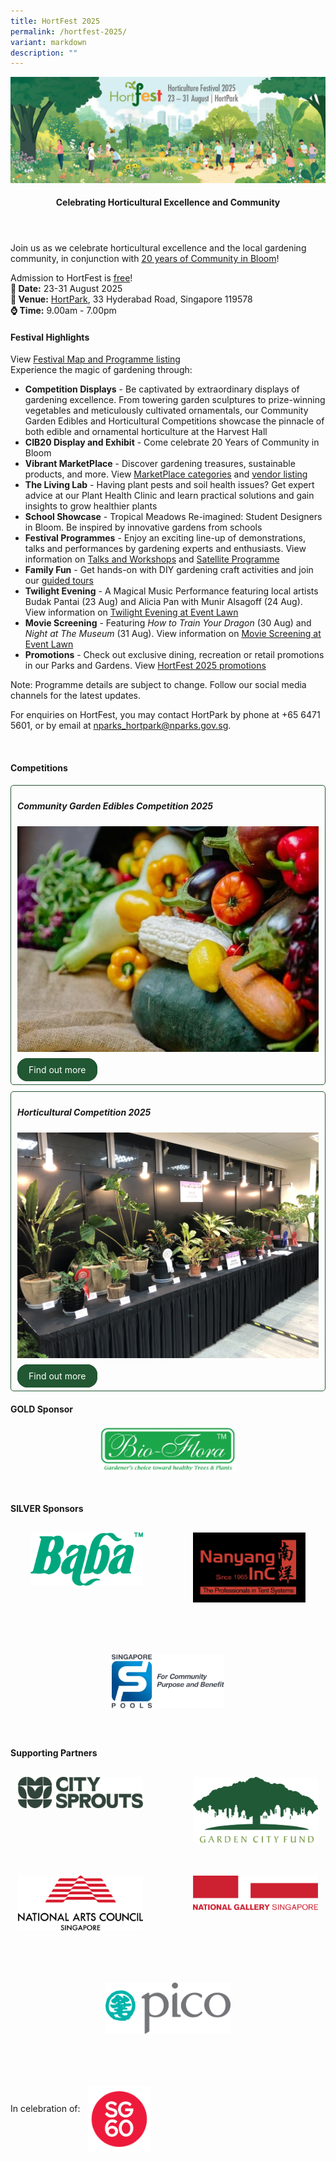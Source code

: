 ```yaml
---
title: HortFest 2025
permalink: /hortfest-2025/
variant: markdown
description: ""
---
```

<style>
	.wrapper {
		display: grid;
		grid-template-columns: repeat(auto-fit, minmax(280px, 1fr));
		grid-template-rows: auto-fit;
		column-gap: 10px;
		row-gap: 10px;
	}

	.box {
		border: solid 1px #215732 ;
		border-radius: 5px;
		padding: 5px 10px 15px 10px;
	}
		
		  .button-primary {
    background-color: #215732;
    border: 2px solid #215732;
    padding: 0.5rem 1rem;
  	border-radius: 1rem;
    color: white !important;
	  text-decoration: none !important;
  }
</style>
<img src="/images/HortFest%20images/HortFest_eBanner_2025_03_09_Opt_01.jpg">
<br>
<header>
<h4>Celebrating Horticultural Excellence and Community</h4>
</header>

<section>
<p>Join us as we celebrate horticultural excellence and the local gardening community, in conjunction with <a href="https://go.gov.sg/cib20">20 years of Community in Bloom</a>!</p> 
	<p>Admission to HortFest is <u>free</u>!<br>
	<b>📅 Date:</b> 23-31 August 2025<br>
		<b>🌳 Venue:</b> <a target="_blank" href="https://www.nparks.gov.sg/visit/parks/park-detail/hortpark">HortPark</a>, 33 Hyderabad Road, Singapore 119578<br> 
	<b>⌚ Time:</b> 9.00am - 7.00pm</p><p></p>
</section>

<h4>Festival Highlights</h4>
<section>	
	<p>View <a target="_blank" href="/files/HortFest%20files/HortFest_2025_Map_and_Programme.pdf">Festival Map and Programme listing</a> <br>
		Experience the magic of gardening through:
</p><ul>
	<li><b>Competition Displays</b> - Be captivated by extraordinary displays of gardening excellence. From towering garden sculptures to prize-winning vegetables and meticulously cultivated ornamentals, our Community Garden Edibles and Horticultural Competitions showcase the pinnacle of both edible and ornamental horticulture at the Harvest Hall</li>
	<li><b>CIB20 Display and Exhibit</b> - Come celebrate 20 Years of Community in Bloom</li>
	<li><b>Vibrant MarketPlace</b> - Discover gardening treasures, sustainable products, and more. View <a target="_blank" href="/hortfest-marketplace/">MarketPlace categories</a> and <a target="_blank" href="/files/HortFest%20files/HortFest_2025_Marketplace_Vendor_Listin.pdf">vendor listing</a></li>
	<li><b>The Living Lab</b> - Having plant pests and soil health issues? Get expert advice at our Plant Health Clinic and learn practical solutions and gain insights to grow healthier plants</li>
	<li><b>School Showcase</b> - Tropical Meadows Re-imagined: Student Designers in Bloom. Be inspired by innovative gardens from schools</li>
	<li><b>Festival Programmes</b> - Enjoy an exciting line-up of demonstrations, talks and performances by gardening experts and enthusiasts. View information on <a target="_blank" href="https://go.gov.sg/hortfest-calendar">Talks and Workshops</a> and <a download="target=" href="/files/HortFest%20files/HortFest2025_Satellite_Programme.pdf"> Satellite Programme</a></li>
	<li><b>Family Fun</b> - Get hands-on with DIY gardening craft activities and join our <a download="target=" href="/files/HortFest%20files/HortFest2025_Guided_Tours.pdf"> guided tours</a> </li>
	<li><b>Twilight Evening</b> - A Magical Music Performance featuring local artists Budak Pantai (23 Aug) and Alicia Pan with Munir Alsagoff (24 Aug). View information on <a target="_blank" href="https://www.nparks.gov.sg/visit/events/event-detail/HFHP_59/1360_HortFest-2025-Twilight-Evening"> Twilight Evening at Event Lawn</a></li>
	<li><b>Movie Screening</b> - Featuring <i>How to Train Your Dragon</i> (30 Aug) and <i>Night at The Museum</i> (31 Aug). View information on <a target="_blank" href="https://www.nparks.gov.sg/visit/events/event-detail/HFHP_61/1369_HortFest-2025-Movie-screening-Event-Lawn"> Movie Screening at Event Lawn</a></li>
	<li><b>Promotions</b> - Check out exclusive dining, recreation or retail promotions in our Parks and Gardens. View <a target="_blank" href="https://www.nparks.gov.sg/visit/activities/hortfest-promotions">HortFest 2025 promotions</a></li>
	</ul>
	
<p>Note: Programme details are subject to change. Follow our social media channels for the latest updates.</p> 

<p>For enquiries on HortFest, you may contact HortPark by phone at +65 6471 5601, or by email at <a href="mailto:nparks_hortpark@nparks.gov.sg">nparks_hortpark@nparks.gov.sg</a>.</p>
</section>
<br>
<section>
	<h4>Competitions</h4>
	<div class="wrapper">
	<div class="box">
			<h5>Community Garden Edibles Competition 2025</h5>
			<img style="width:auto; display:inline" src="/images/HortFest%20images/CGEC_2025_Card.jpg">
			<br><br>
				<a class="button-primary" href="/community-garden-edibles-competition-2025/">Find out more</a><br>
</div>
		<div class="box">
			<h5>Horticultural Competition 2025</h5>
			<img style="width:auto; display:inline" src="/images/HortFest%20images/Hort_Competition_Card.jpg">
			<br><br>
				<a class="button-primary" href="/horticultural-competition-2025/">Find out more</a>
</div>
	</div>
</section>

<p>
</p><div class="section">
    <h4>GOLD Sponsor</h4>
        <div style="display:flex; justify-content:center;">
        <img alt="Bioflora logo" style="width:220px; display:inline; margin-bottom:30px;" src="/images/HortFest%20images/Sponsors%20and%20Partners%20Logos/Bioflora_logo.png">
    </div>
</div>

<div class="section">
    <h4>SILVER Sponsors</h4>
    <div style="display:flex; flex-wrap:wrap; gap:80px; margin-top:30px; justify-content:center;" class="ssponsors-grid">
        <div class="ssponsors">
            <img alt="Baba logo" style="width:180px; display:inline" src="/images/HortFest%20images/Sponsors%20and%20Partners%20Logos/Baba_logo.png">
        </div>
        <div class="ssponsors">
            <img alt="Nanyang Inc logo" style="width:180px; display:inline" src="/images/HortFest%20images/Sponsors%20and%20Partners%20Logos/Nanyang_Inc_logo.png">
        </div>
        <div class="ssponsors">
            <img alt="Singapore Pool logo" style="width:180px; display:inline" src="/images/HortFest%20images/Sponsors%20and%20Partners%20Logos/Singapore_Pool_logo.png">
        </div>
    </div>
</div>

<div style="margin-top:60px;" class="section">
    <h4>Supporting Partners</h4>
    <div class="partners-grid">
        <div style="display:flex; flex-wrap:wrap; gap:80px; margin-bottom:50px; margin-top:30px; justify-content:center;">
            <div class="partner">
                <img alt="City Sprouts logo" style="width:200px; display:inline" src="/images/HortFest%20images/Sponsors%20and%20Partners%20Logos/City_Sprouts_logo.png">
            </div>
            <div class="partner">
                <img alt="GCF logo" style="width:200px; display:inline" src="/images/HortFest%20images/Sponsors%20and%20Partners%20Logos/GCF_logo.png">
            </div>
        </div>
        <div style="display:flex; flex-wrap:wrap; gap:80px; margin-bottom:50px; margin-top:30px; justify-content:center;">
            <div class="partner">
                <img alt="NAC logo" style="width:200px; display:inline" src="/images/HortFest%20images/Sponsors%20and%20Partners%20Logos/NAC_logo.png">
            </div>
            <div class="partner">
                <img alt="NGS logo" style="width:200px; display:inline" src="/images/HortFest%20images/Sponsors%20and%20Partners%20Logos/NGS_logo.png">
            </div>
            <div class="partner">
                <img alt="PICO logo" style="width:200px; display:inline" src="/images/HortFest%20images/Sponsors%20and%20Partners%20Logos/PICO_logo.png">
            </div>
        </div>
    </div>
</div>
<p>In celebration of: <img style="width:100px; vertical-align:middle; display: inline; margin-left:8px;margin-top:30px;" src="/images/CIB20/sg60_logo.png"></p><br>